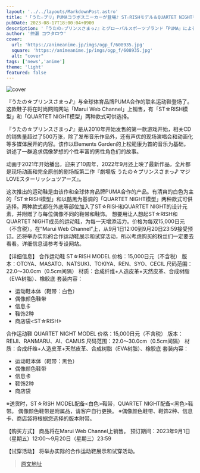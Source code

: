 ```yaml
---
layout: '../../layouts/MarkdownPost.astro'
title: '「うた☆プリ」PUMAコラボスニーカーが登場♪ ST☆RISHモデル＆QUARTET NIGHTモデルの2型'
pubDate: 2023-08-17T18:00:04+0900
description: '『うたの☆プリンスさまっ♪』とグローバルスポーツブランド「PUMA」によるコラボスニーカーが登場。「ST☆RISHモデル」と「QUARTET NIGHTモデル」の2型展開で、ファッション通販サイト「マルイウェブチャネル」で販売される。'
author: '仲瀬 コウタロウ'
cover:
  url: 'https://animeanime.jp/imgs/ogp_f/608935.jpg'
  square: 'https://animeanime.jp/imgs/ogp_f/608935.jpg'
  alt: "cover"
tags: ['news','anime']
theme: 'light'
featured: false
---
```


![cover](https://animeanime.jp/imgs/ogp_f/608935.jpg)

『うたの☆プリンスさまっ♪』与全球体育品牌PUMA合作的联名运动鞋登场了。这款鞋子将在时尚网购网站「Marui Web Channel」上销售，有「ST☆RISH模型」和「QUARTET NIGHT模型」两种款式可供选择。

『うたの☆プリンスさまっ♪』是从2010年开始发售的第一款游戏开始，相关CD的销售量超过了500万张，除了发布音乐作品外，还有声优的现场演唱会和动画化等多媒体展开的内容。该作以Elements Garden的上松範康为首的音乐为基础，讲述了一群追求偶像梦想的个性丰富的男性角色们的故事。

动画于2021年开始播出，迎来了10周年，2022年9月还上映了最新作品，全片都是现场动画和完全原创的剧场版第二作『劇場版 うたの☆プリンスさまっ♪ マジLOVEスターリッシュツアーズ』。

这次推出的运动鞋是由该作和全球体育品牌PUMA合作的产品。有清爽的白色为主的「ST☆RISH模型」和以酷黑为基调的「QUARTET NIGHT模型」两种款式可供选择。两种款式都在外底等部位加入了ST☆RISH和QUARTET NIGHT的设计元素，并附赠了与每位偶像不同的鞋带和鞋饰。
想要用让人想起ST☆RISH和QUARTET NIGHT成员的运动鞋，为每一天增添活力。价格为每双15,000日元（不含税）。在“Marui Web Channel”上，从9月1日12:00到9月20日23:59接受预订。还将举办实际的合作运动鞋展示和试穿活动，所以考虑购买的粉丝们一定要去看看。详细信息请参考专设网站。

【详细信息】
合作运动鞋
ST☆RISH MODEL
价格：15,000日元（不含税）
版本：OTOYA、MASATO、NATSUKI、TOKIYA、REN、SYO、CECIL
尺码范围：22.0～30.0cm（0.5cm间隔）
材质：合成纤维+人造皮革+天然皮革、合成树脂（EVA树脂）、橡胶底
套装内容：
- 运动鞋本体（鞋带：白色）
- 偶像颜色鞋带
- 信息卡
- 鞋饰2种
- 商店袋<ST☆RISH>

合作运动鞋
QUARTET NIGHT MODEL
价格：15,000日元（不含税）
版本：REIJI、RANMARU、AI、CAMUS
尺码范围：22.0～30.0cm（0.5cm间隔）
材质：合成纤维+人造皮革+天然皮革、合成树脂（EVA树脂）、橡胶底
套装内容：
- 运动鞋本体（鞋带：黑色）
- 偶像颜色鞋带
- 信息卡
- 鞋饰2种
- 商店袋<QUARTET NIGHT>

※送货时，ST☆RISH MODEL配备<白色>鞋带，QUARTET NIGHT配备<黑色>鞋带。
偶像颜色鞋带是附属品，请客户自行更换。
※偶像颜色鞋带、鞋饰2种、信息卡、商店袋将根据您选择的版本附带。

【购买方式】
商品将在Marui Web Channel上销售。
预订期间：2023年9月1日（星期五）12:00～9月20日（星期三）23:59

【试穿活动】
将举办实际的合作运动鞋展示和试穿活动。

>[原文地址](https://animeanime.jp/article/2023/08/17/79326.html)  